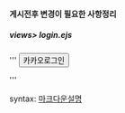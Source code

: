 #### 게시전후 변경이 필요한 사항정리
##### views> login.ejs
''' <button  class="btn btn-warning" value="카카오가입" name="" onclick="location.href='/auth/kakao/'">카카오로그인<i class="fa fa-btc"></i></button>
<!--AWS <button  class="btn btn-warning" value="카카오가입" name="" onclick="location.href='/auth/kakao/'">카카오가입_단버튼<i class="fa fa-btc"></i></button>--> '''

syntax: [마크다운설명](https://gist.github.com/ihoneymon/652be052a0727ad59601)